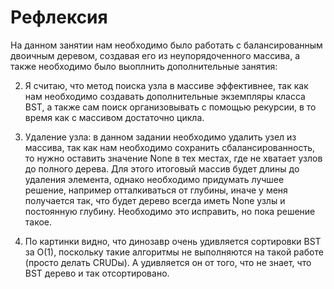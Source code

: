 # Рефлексия

На данном занятии нам необходимо было работать с балансированным двоичным деревом, создавая его из неупорядоченного массива, а также необходимо было выоплнить дополнительные занятия:

2. Я считаю, что метод поиска узла в массиве эффективнее, так как нам необходимо создавать дополнительные экземпляры класса BST, а также сам поиск организовывать с помощью рекурсии, в то время как с массивом достаточно цикла. 

3. Удаление узла: в данном задании необходимо удалить узел из массива, так как нам необходимо сохранить сбалансированность, то нужно оставить значение None в тех местах, где не хватает узлов до полного дерева. Для этого итоговый массив будет длины до удаления элемента, однако необходимо придумать лучшее решение, например отталкиваться от глубины, иначе у меня получается так, что будет дерево всегда иметь None узлы и постоянную глубину. Необходимо это исправить, но пока решение такое.

4. По картинки видно, что динозавр очень удивляется сортировки BST за O(1), поскольку такие алгоритмы не выполняются на такой работе (просто делать CRUDы). А удивляется он от того, что не знает, что BST дерево и так отсортировано.